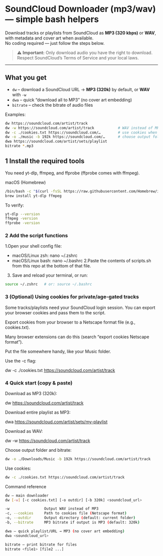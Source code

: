 # SoundCloud Downloader (mp3/wav) — simple bash helpers

Download tracks or playlists from SoundCloud as **MP3 (320 kbps)** or **WAV**, with metadata and cover art when available.  
No coding required — just follow the steps below.

> ⚠️ **Important:** Only download audio you have the right to download. Respect SoundCloud’s Terms of Service and your local laws.

---

## What you get

- `dw` – download a SoundCloud URL → **MP3 (320k)** by default, or **WAV** with `-w`
- `dwa` – quick “download all to MP3” (no cover art embedding)
- `bitrate` – check the bitrate of audio files

Examples:

```bash
dw https://soundcloud.com/artist/track
dw -w https://soundcloud.com/artist/track           # WAV instead of MP3
dw -c ./cookies.txt https://soundcloud.com/…        # use cookies when needed
dw -o ./music -b 192k https://soundcloud.com/…      # choose output folder/bitrate
dwa https://soundcloud.com/artist/sets/playlist
bitrate *.mp3
```

## 1 Install the required tools

You need yt-dlp, ffmpeg, and ffprobe (ffprobe comes with ffmpeg).

macOS (Homebrew)

```bash
/bin/bash -c "$(curl -fsSL https://raw.githubusercontent.com/Homebrew/install/HEAD/install.sh)"
brew install yt-dlp ffmpeg
```

To verify:

```bash
yt-dlp --version
ffmpeg -version
ffprobe -version
```

### 2 Add the script functions

1.Open your shell config file:

- macOS/Linux zsh: nano ~/.zshrc
- macOS/Linux bash: nano ~/.bashrc
  2.Paste the contents of scripts.sh from this repo at the bottom of that file.

3. Save and reload your terminal, or run:

```bash
source ~/.zshrc   # or: source ~/.bashrc
```

### 3 (Optional) Using cookies for private/age-gated tracks

Some tracks/playlists need your SoundCloud login session. You can export your browser cookies and pass them to the script.

Export cookies from your browser to a Netscape format file (e.g., cookies.txt).

Many browser extensions can do this (search “export cookies Netscape format”).

Put the file somewhere handy, like your Music folder.

Use the -c flag:

dw -c ./cookies.txt https://soundcloud.com/artist/track

### 4 Quick start (copy & paste)

Download as MP3 (320k):

dw https://soundcloud.com/artist/track

Download entire playlist as MP3:

dwa https://soundcloud.com/artist/sets/my-playlist

Download as WAV:

dw -w https://soundcloud.com/artist/track

Choose output folder and bitrate:

```bash
dw -o ./Downloads/Music -b 192k https://soundcloud.com/artist/track
```

Use cookies:

```bash
dw -c ./cookies.txt https://soundcloud.com/artist/track
```

Command reference

```bash
dw — main downloader
dw [-w] [-c cookies.txt] [-o outdir] [-b 320k] <soundcloud_url>

-w                Output WAV instead of MP3
-c, --cookies     Path to cookies file (Netscape format)
-o, --outdir      Output directory (default: current folder)
-b, --bitrate     MP3 bitrate if output is MP3 (default: 320k)

dwa — quick playlist/URL → MP3 (no cover art embedding)
dwa <soundcloud_url>

bitrate — print bitrate for files
bitrate <file1> [file2 ...]
```
